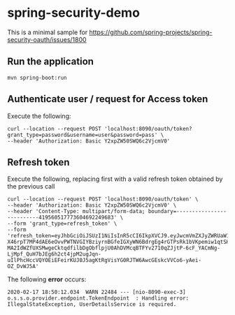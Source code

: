 # spring-security-demo
This is a minimal sample for https://github.com/spring-projects/spring-security-oauth/issues/1800

## Run the application

`mvn spring-boot:run`

## Authenticate user / request for Access token
Execute the following:
```
curl --location --request POST 'localhost:8090/oauth/token?grant_type=password&username=user&password=pass' \
--header 'Authorization: Basic Y2xpZW50SWQ6c2VjcmV0'
```
## Refresh token
Execute the following, replacing first with a valid refresh token obtained by the previous call
```
curl --location --request POST 'localhost:8090/oauth/token' \
--header 'Authorization: Basic Y2xpZW50SWQ6c2VjcmV0' \
--header 'Content-Type: multipart/form-data; boundary=--------------------------419560517773604692249683' \
--form 'grant_type=refresh_token' \
--form 'refresh_token=eyJhbGciOiJSUzI1NiIsInR5cCI6IkpXVCJ9.eyJwcmVmZXJyZWRUaW1lem9uZSI6IkdNVCArMiIsInVzZXJfbmFtZSI6ImttYW5kYWxhcyIsInNjb3BlIjpbInJlYWQiLCJ3cml0ZSJdLCJvcmdhbml6YXRpb24iOiJrbWFuZGFsYXNNYW5kYWxhcyBTLkEuIiwiYXRpIjoiYzc0YjNhNmUtMmIzMS00NGNmLWJkMWItOTg2MjE1MDkxMzhiIiwiZXhwIjoxNTg0NTM3NDA0LCJkZWZhdWx0UHJvamVjdElkIjoxMDAxLCJhdXRob3JpdGllcyI6WyJST0xFX0FETUlOIl0sImp0aSI6IjY4NmZjYmNkLTM2ODgtNDczZC1hZTgwLTljZmZiOTIxMDYxOCIsInVubGltaXRlZENhdGVnb3J5QWNjZXNzIjp0cnVlLCJjbGllbnRfaWQiOiJjbGllbnRJZCJ9.VnR1EEyrGewX5a8j01Cp4psyZG9bmYadRqbrQHHY4ArRiqyaNgG6e9lNHU8Ylcpk5zNpEeOeKTjhoO7esQdynyKviaTdygRQuwAd-X46rpT7MP4dAE6eOvvPWTNVGIYBziyrnBGfeIGXyWN6BdrgEg4rGTPsRk1bVKpemiw1qtSH-MA2IdWZfUXSMwgeCktqdfilbDgObflpjU0AhDVMcqBTFYv2710qZJjtP-6cF_YACmNg-LjMpf_QuH7bJEg6h2ct4jpM2ugJqn-uIlPhcHccVQYOEiEFeirKUJ0J5agKtRgVisYG0RJTW6AwcGEskcVVCo6-yAei-OZ_DvWJ5A'
```
The following **error** occurs:

```
2020-02-17 18:50:12.034  WARN 22484 --- [nio-8090-exec-3] o.s.s.o.provider.endpoint.TokenEndpoint  : Handling error: IllegalStateException, UserDetailsService is required.
```

